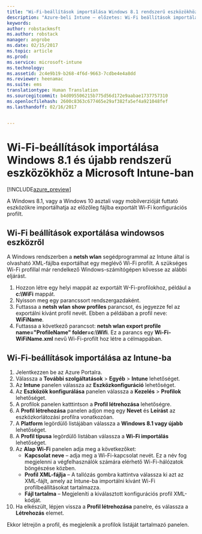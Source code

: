 ```yaml
---
title: "Wi-Fi-beállítások importálása Windows 8.1 rendszerű eszközökhöz |Intune az Azure-on – előzetes | Microsoft Docs"
description: "Azure-beli Intune – előzetes: Wi-Fi beállítások importálása Windows rendszerből Intune-os Wi-Fi-profilba."
keywords: 
author: robstackmsft
ms.author: robstack
manager: angrobe
ms.date: 02/15/2017
ms.topic: article
ms.prod: 
ms.service: microsoft-intune
ms.technology: 
ms.assetid: 2c4e9b19-b268-4f6d-9663-7cdbe4e4a8dd
ms.reviewer: heenamac
ms.suite: ems
translationtype: Human Translation
ms.sourcegitcommit: b4d095506215b775d56d172e9aabae1737757310
ms.openlocfilehash: 2600c8363c677465e29af382fa5ef4a921048fef
ms.lasthandoff: 02/16/2017


---
```


# <a name="how-to-import-wi-fi-settings-for-windows-81-and-later-devices-in-microsoft-intune"></a>Wi-Fi-beállítások importálása Windows 8.1 és újabb rendszerű eszközökhöz a Microsoft Intune-ban

[!INCLUDE[azure_preview](../includes/azure_preview.md)]

A Windows 8.1, vagy a Windows 10 asztali vagy mobilverzióját futtató eszközökre importálhatja az előzőleg fájlba exportált Wi-Fi konfigurációs profilt.

## <a name="export-wi-fi-settings-from-a-windows-device"></a>Wi-Fi beállítások exportálása windowsos eszközről

A Windows rendszerben a **netsh wlan** segédprogrammal az Intune által is olvasható XML-fájlba exportálhat egy meglévő Wi-Fi profilt. A szükséges Wi-Fi profillal már rendelkező Windows-számítógépen kövesse az alábbi eljárást.
1. Hozzon létre egy helyi mappát az exportált W-Fi-profilokhoz, például a **c:\WiFi** mappát.
1. Nyisson meg egy parancssort rendszergazdaként.
1. Futtassa a **netsh wlan show profiles** parancsot, és jegyezze fel az exportálni kívánt profil nevét. Ebben a példában a profil neve: **WiFiName**.
1. Futtassa a következő parancsot: **netsh wlan export profile name="ProfileName" folder=c:\Wifi**. Ez a parancs egy **Wi-Fi-WiFiName.xml** nevű Wi-Fi-profilt hoz létre a célmappában.

## <a name="import-the-wi-fi-settings-into-intune"></a>Wi-Fi-beállítások importálása az Intune-ba

1. Jelentkezzen be az Azure Portalra.
2. Válassza a **További szolgáltatások** > **Egyéb** > **Intune** lehetőséget.
3. Az **Intune** panelen válassza az **Eszközkonfiguráció** lehetőséget.
2. Az **Eszközök konfigurálása** panelen válassza a **Kezelés** > **Profilok** lehetőséget.
3. A profilok panelen katttintson a **Profil létrehozása** lehetőségre.
4. A **Profil létrehozása** panelen adjon meg egy **Nevet** és **Leírást** az eszközkorlátozási profilra vonatkozóan.
5. A **Platform** legördülő listájában válassza a **Windows 8.1 vagy újabb** lehetőséget.
6. A **Profil típusa** legördülő listában válassza a **Wi-Fi importálás** lehetőséget.
7. Az **Alap Wi-Fi** panelen adja meg a következőket:
    - **Kapcsolat neve** – adja meg a Wi-Fi-kapcsolat nevét. Ez a név fog megjelenni a végfelhasználók számára elérhető Wi-Fi-hálózatok böngészése közben.
    - **Profil XML-fájlja** – A tallózás gombra kattintva válassza ki azt az XML-fájlt, amely az Intune-ba importálni kívánt Wi-Fi profilbeállításokat tartalmazza.
    - **Fájl tartalma** – Megjeleníti a kiválasztott konfigurációs profil XML-kódját.
8. Ha elkészült, lépjen vissza a **Profil létrehozása** panelre, és válassza a **Létrehozás** elemet.

Ekkor létrejön a profil, és megjelenik a profilok listáját tartalmazó panelen.


